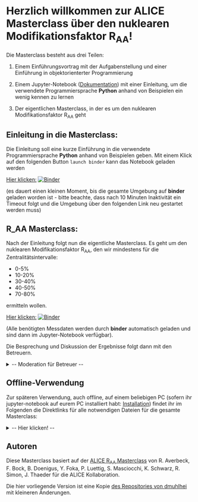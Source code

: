# Herzlich willkommen zur ALICE Masterclass über den nuklearen Modifikationsfaktor R<sub>AA</sub>!

Die Masterclass besteht aus drei Teilen:

1) Einem Einführungsvortrag mit der Aufgabenstellung und einer Einführung in objektorienterter Programmierung

2) Einem Jupyter-Notebook ([Dokumentation](https://jupyter-notebook.readthedocs.io/en/stable/notebook.html#notebook-user-interface)) mit einer Einleitung, um die verwendete Programmiersprache __Python__ anhand von Beispielen ein wenig kennen zu lernen

3) Der eigentlichen Masterclass, in der es um den nuklearen Modifikationsfaktor R<sub>AA</sub> geht

## Einleitung in die Masterclass: 

Die Einleitung soll eine kurze Einführung in die verwendete Programmiersprache __Python__ anhand von Beispielen geben. Mit einem Klick auf den folgenden Button ```launch binder``` kann das Notebook geladen werden

[Hier klicken:](https://mybinder.org/v2/gh/NTW-Muenster/alice-mc-raa/HEAD?filepath=ALICE_RAA_Einleitung.ipynb)
[![Binder](https://mybinder.org/badge_logo.svg)](https://mybinder.org/v2/gh/NTW-Muenster/alice-mc-raa/HEAD?filepath=ALICE_RAA_Einleitung.ipynb)


 (es dauert einen kleinen Moment, bis die gesamte Umgebung auf __binder__ geladen worden ist - bitte beachte, dass nach 10 Minuten Inaktivität ein Timeout folgt und die Umgebung über den folgenden Link neu gestartet werden muss)

## R_AA Masterclass: 

Nach der Einleitung folgt nun die eigentliche Masterclass. Es geht um den nuklearen Modifikationsfaktor R<sub>AA</sub>, den wir mindestens für die Zentralitätsintervalle:

*  0-5%
* 10-20%
* 30-40% 
* 40-50%
* 70-80% 

ermitteln wollen. 

[Hier klicken:](https://mybinder.org/v2/gh/NTW-Muenster/alice-mc-raa/HEAD?filepath=ALICE_RAA.ipynb)
[![Binder](https://mybinder.org/badge_logo.svg)](https://mybinder.org/v2/gh/NTW-Muenster/alice-mc-raa/HEAD?filepath=ALICE_RAA.ipynb)

(Alle benötigten Messdaten werden durch __binder__ automatisch geladen und sind dann im Jupyter-Notebook verfügbar).

Die Besprechung und Diskussion der Ergebnisse folgt dann mit den Betreuern.
<details>
 <summary> -- Moderation für Betreuer -- </summary>
<br>

Das Zusammenführen der Ergebnisse erfolgt in einem weiteren Notebook, dass von einem Betreuer geöffnet wird.

[Hier klicken:](https://mybinder.org/v2/gh/NTW-Muenster/alice-mc-raa/HEAD?filepath=ALICE_RAA_Moderation.ipynb)
[![Binder](https://mybinder.org/badge_logo.svg)](https://mybinder.org/v2/gh/NTW-Muenster/alice-mc-raa/HEAD?filepath=ALICE_RAA_Moderation.ipynb)

</details>

## Offline-Verwendung

Zur späteren Verwendung, auch offline, auf einem beliebigen PC (sofern ihr jupyter-notebook auf eurem PC installiert habt: [Installation](https://jupyter.org/install)) findet ihr im Folgenden die Direktlinks für alle notwendigen Dateien für die gesamte Masterclass:

<details>
 <summary> -- Hier klicken! -- </summary>
<br>

*  __ALICE_RAA_Einleitung__
	- https://github.com/NTW-Muenster/alice-mc-raa/blob/master/ALICE_RAA_Einleitung.ipynb
*  __ALICE_RAA__
	- https://github.com/NTW-Muenster/alice-mc-raa/blob/master/ALICE_RAA.ipynb
*  __track_info.pkl__ (~144 MB)
	- https://uni-muenster.sciebo.de/s/rjmGmdv58SB1thv/download
*  __event_information.csv__ (~  1 MB)
	- https://uni-muenster.sciebo.de/s/8qFIrI4VxkISthH/download
* __pp_reference.dat__ (~  1 kB)
	- https://uni-muenster.sciebo.de/s/m11BefkkkE2AQBJ/download

</details>

## Autoren

Diese Masterclass basiert auf der [ALICE R<sub>AA</sub> Masterclass](http://www-alice.gsi.de/masterclass/) von R. Averbeck, F. Bock, B. Doenigus, Y. Foka, P. Luettig, S. Masciocchi, K. Schwarz, R. Simon, J. Thaeder für die ALICE Kollaboration. 

Die hier vorliegende Version ist eine Kopie [des Repositories von dmuhlhei](https://github.com/dmuhlhei/ALICE_MC_RAA) mit kleineren Änderungen.